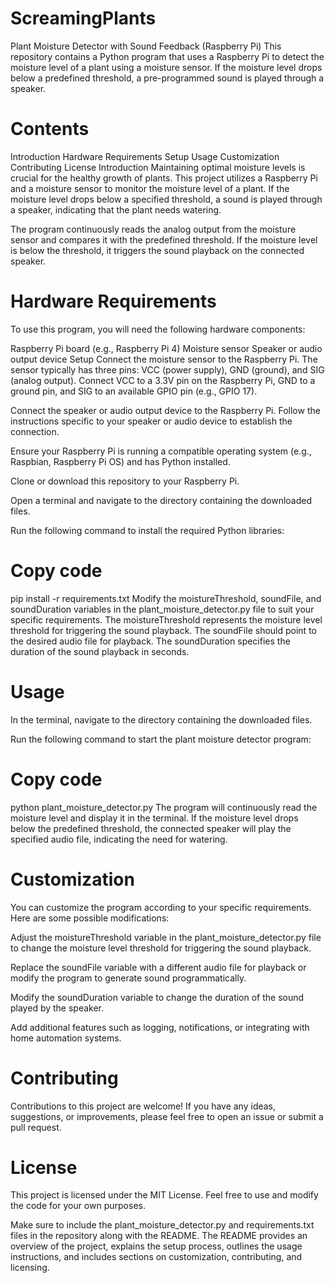# ScreamingPlants
Plant Moisture Detector with Sound Feedback (Raspberry Pi)
This repository contains a Python program that uses a Raspberry Pi to detect the moisture level of a plant using a moisture sensor. If the moisture level drops below a predefined threshold, a pre-programmed sound is played through a speaker.

# Contents
Introduction
Hardware Requirements
Setup
Usage
Customization
Contributing
License
Introduction
Maintaining optimal moisture levels is crucial for the healthy growth of plants. This project utilizes a Raspberry Pi and a moisture sensor to monitor the moisture level of a plant. If the moisture level drops below a specified threshold, a sound is played through a speaker, indicating that the plant needs watering.

The program continuously reads the analog output from the moisture sensor and compares it with the predefined threshold. If the moisture level is below the threshold, it triggers the sound playback on the connected speaker.

# Hardware Requirements
To use this program, you will need the following hardware components:

Raspberry Pi board (e.g., Raspberry Pi 4)
Moisture sensor
Speaker or audio output device
Setup
Connect the moisture sensor to the Raspberry Pi. The sensor typically has three pins: VCC (power supply), GND (ground), and SIG (analog output). Connect VCC to a 3.3V pin on the Raspberry Pi, GND to a ground pin, and SIG to an available GPIO pin (e.g., GPIO 17).

Connect the speaker or audio output device to the Raspberry Pi. Follow the instructions specific to your speaker or audio device to establish the connection.

Ensure your Raspberry Pi is running a compatible operating system (e.g., Raspbian, Raspberry Pi OS) and has Python installed.

Clone or download this repository to your Raspberry Pi.

Open a terminal and navigate to the directory containing the downloaded files.

Run the following command to install the required Python libraries:

# Copy code
pip install -r requirements.txt
Modify the moistureThreshold, soundFile, and soundDuration variables in the plant_moisture_detector.py file to suit your specific requirements. The moistureThreshold represents the moisture level threshold for triggering the sound playback. The soundFile should point to the desired audio file for playback. The soundDuration specifies the duration of the sound playback in seconds.

# Usage
In the terminal, navigate to the directory containing the downloaded files.

Run the following command to start the plant moisture detector program:

# Copy code
python plant_moisture_detector.py
The program will continuously read the moisture level and display it in the terminal. If the moisture level drops below the predefined threshold, the connected speaker will play the specified audio file, indicating the need for watering.

# Customization
You can customize the program according to your specific requirements. Here are some possible modifications:

Adjust the moistureThreshold variable in the plant_moisture_detector.py file to change the moisture level threshold for triggering the sound playback.

Replace the soundFile variable with a different audio file for playback or modify the program to generate sound programmatically.

Modify the soundDuration variable to change the duration of the sound played by the speaker.

Add additional features such as logging, notifications, or integrating with home automation systems.

# Contributing
Contributions to this project are welcome! If you have any ideas, suggestions, or improvements, please feel free to open an issue or submit a pull request.

# License
This project is licensed under the MIT License. Feel free to use and modify the code for your own purposes.

Make sure to include the plant_moisture_detector.py and requirements.txt files in the repository along with the README. The README provides an overview of the project, explains the setup process, outlines the usage instructions, and includes sections on customization, contributing, and licensing.


